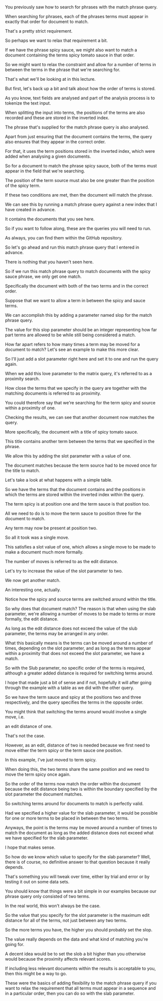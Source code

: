 You previously saw how to search for phrases with the match phrase query.

When searching for phrases, each of the phrases terms must appear in exactly that order for document to match.

That's a pretty strict requirement.

So perhaps we want to relax that requirement a bit.

If we have the phrase spicy sauce, we might also want to match a document containing the terms spicy tomato sauce in that order.

So we might want to relax the constraint and allow for a number of terms in between the terms in the phrase that we're searching for.

That's what we'll be looking at in this lecture.

But first, let's back up a bit and talk about how the order of terms is stored.

As you know, text fields are analysed and part of the analysis process is to tokenize the text input.

When splitting the input into terms, the positions of the terms are also recorded and these are stored in the inverted index.

The phrase that's supplied for the match phrase query is also analysed.

Apart from just ensuring that the document contains the terms, the query also ensures that they appear in the correct order.

For that, it uses the term positions stored in the inverted index, which were added when analysing a given documents.

So for a document to match the phrase spicy sauce, both of the terms must appear in the field that we're searching.

The position of the term source must also be one greater than the position of the spicy term.

If these two conditions are met, then the document will match the phrase.

We can see this by running a match phrase query against a new index that I have created in advance.

It contains the documents that you see here.

So if you want to follow along, these are the queries you will need to run.

As always, you can find them within the GitHub repository.

So let's go ahead and run this match phrase query that I entered in advance.

There is nothing that you haven't seen here.

So if we run this match phrase query to match documents with the spicy sauce phrase, we only get one match.

Specifically the document with both of the two terms and in the correct order.

Suppose that we want to allow a term in between the spicy and sauce terms.

We can accomplish this by adding a parameter named slop for the match phrase query.

The value for this slop parameter should be an integer representing how far part terms are allowed to be while still being considered a match.

How far apart refers to how many times a term may be moved for a document to match? Let's see an example to make this more clear.

So I'll just add a slot parameter right here and set it to one and run the query again.

When we add this love parameter to the matrix query, it's referred to as a proximity search.

How close the terms that we specify in the query are together with the matching documents is referred to as proximity.

You could therefore say that we're searching for the term spicy and source within a proximity of one.

Checking the results, we can see that another document now matches the query.

More specifically, the document with a title of spicy tomato sauce.

This title contains another term between the terms that we specified in the phrase.

We allow this by adding the slot parameter with a value of one.

The document matches because the term source had to be moved once for the title to match.

Let's take a look at what happens with a simple table.

So we have the terms that the document contains and the positions in which the terms are stored within the inverted index within the query.

The term spicy is at position one and the term sauce is that position too.

All we need to do is to move the term sauce to position three for the document to match.

Any term may now be present at position two.

So all it took was a single move.

This satisfies a slot value of one, which allows a single move to be made to make a document much more formally.

The number of moves is referred to as the edit distance.

Let's try to increase the value of the slot parameter to two.

We now get another match.

An interesting one, actually.

Notice how the spicy and source terms are switched around within the title.

So why does that document match? The reason is that when using the slab parameter, we're allowing a number of moves to be made to terms or more formally, the edit distance.

As long as the edit distance does not exceed the value of the slub parameter, the terms may be arranged in any order.

What this basically means is the terms can be moved around a number of times, depending on the slot parameter, and as long as the terms appear within a proximity that does not exceed the slot parameter, we have a match.

So with the Slub parameter, no specific order of the terms is required, although a greater added distance is required for switching terms around.

I hope that made just a bit of sense and if not, hopefully it will after going through the example with a table as we did with the other query.

So we have the term sauce and spicy at the positions two and three respectively, and the query specifies the terms in the opposite order.

You might think that switching the terms around would involve a single move, i.e.

an edit distance of one.

That's not the case.

However, as an edit, distance of two is needed because we first need to move either the term spicy or the term sauce one position.

In this example, I've just moved to term spicy.

When doing this, the two terms share the same position and we need to move the term spicy once again.

So the order of the terms now match the order within the document because the edit distance being two is within the boundary specified by the slot parameter the document matches.

So switching terms around for documents to match is perfectly valid.

Had we specified a higher value for the slab parameter, it would be possible for one or more terms to be placed in between the two terms.

Anyways, the point is the terms may be moved around a number of times to match the document as long as the added distance does not exceed what we have specified for the slab parameter.

I hope that makes sense.

So how do we know which value to specify for the slab parameter? Well, there is of course, no definitive answer to that question because it really depends.

That's something you will tweak over time, either by trial and error or by testing it out on some data sets.

You should know that things were a bit simple in our examples because our phrase query only consisted of two terms.

In the real world, this won't always be the case.

So the value that you specify for the slot parameter is the maximum edit distance for all of the terms, not just between any two terms.

So the more terms you have, the higher you should probably set the slop.

The value really depends on the data and what kind of matching you're going for.

A decent idea would be to set the slob a bit higher than you otherwise would because the proximity affects relevant scores.

If including less relevant documents within the results is acceptable to you, then this might be a way to go.

These were the basics of adding flexibility to the match phrase query if you want to relax the requirement that all terms must appear in a sequence and in a particular order, then you can do so with the slab parameter.

